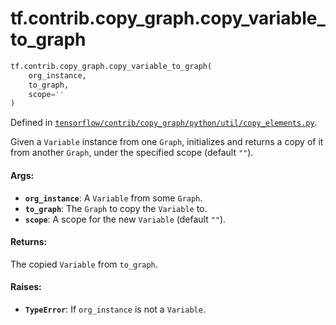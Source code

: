 <div itemscope itemtype="http://developers.google.com/ReferenceObject">
<meta itemprop="name" content="tf.contrib.copy_graph.copy_variable_to_graph" />
<meta itemprop="path" content="Stable" />
</div>

# tf.contrib.copy_graph.copy_variable_to_graph

``` python
tf.contrib.copy_graph.copy_variable_to_graph(
    org_instance,
    to_graph,
    scope=''
)
```



Defined in [`tensorflow/contrib/copy_graph/python/util/copy_elements.py`](/code/stable/tensorflow/contrib/copy_graph/python/util/copy_elements.py).

Given a `Variable` instance from one `Graph`, initializes and returns
a copy of it from another `Graph`, under the specified scope
(default `""`).

#### Args:

* <b>`org_instance`</b>: A `Variable` from some `Graph`.
* <b>`to_graph`</b>: The `Graph` to copy the `Variable` to.
* <b>`scope`</b>: A scope for the new `Variable` (default `""`).


#### Returns:

The copied `Variable` from `to_graph`.


#### Raises:

* <b>`TypeError`</b>: If `org_instance` is not a `Variable`.